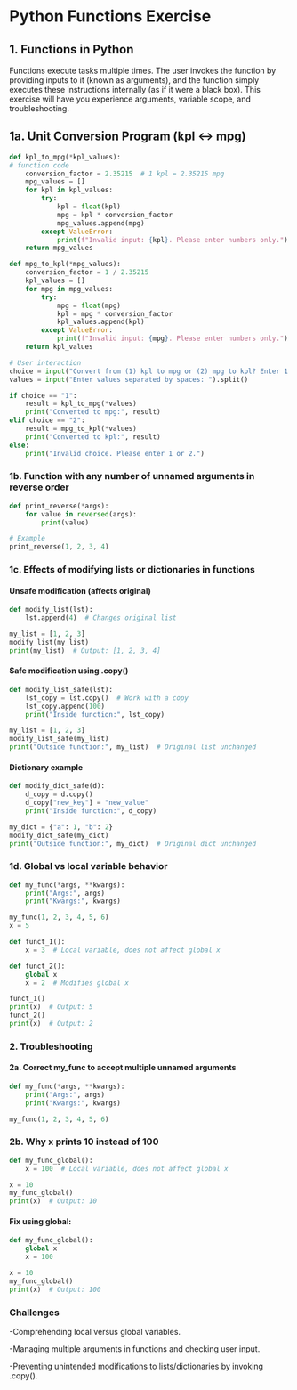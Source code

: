 # Python Functions Exercise
## 1. Functions in Python
Functions execute tasks multiple times. The user invokes the function by providing inputs to it (known as arguments), and the function simply executes these instructions internally (as if it were a black box). This exercise will have you experience arguments, variable scope, and troubleshooting.
## 1a. Unit Conversion Program (kpl ↔ mpg)
```python
def kpl_to_mpg(*kpl_values):
# function code
    conversion_factor = 2.35215  # 1 kpl = 2.35215 mpg
    mpg_values = []
    for kpl in kpl_values:
        try:
            kpl = float(kpl)
            mpg = kpl * conversion_factor
            mpg_values.append(mpg)
        except ValueError:
            print(f"Invalid input: {kpl}. Please enter numbers only.")
    return mpg_values

def mpg_to_kpl(*mpg_values):
    conversion_factor = 1 / 2.35215
    kpl_values = []
    for mpg in mpg_values:
        try:
            mpg = float(mpg)
            kpl = mpg * conversion_factor
            kpl_values.append(kpl)
        except ValueError:
            print(f"Invalid input: {mpg}. Please enter numbers only.")
    return kpl_values

# User interaction
choice = input("Convert from (1) kpl to mpg or (2) mpg to kpl? Enter 1 or 2: ")
values = input("Enter values separated by spaces: ").split()

if choice == "1":
    result = kpl_to_mpg(*values)
    print("Converted to mpg:", result)
elif choice == "2":
    result = mpg_to_kpl(*values)
    print("Converted to kpl:", result)
else:
    print("Invalid choice. Please enter 1 or 2.")
```
### 1b. Function with any number of unnamed arguments in reverse order
```python
def print_reverse(*args):
    for value in reversed(args):
        print(value)

# Example
print_reverse(1, 2, 3, 4)
```
### 1c. Effects of modifying lists or dictionaries in functions
#### Unsafe modification (affects original)
```python
def modify_list(lst):
    lst.append(4)  # Changes original list

my_list = [1, 2, 3]
modify_list(my_list)
print(my_list)  # Output: [1, 2, 3, 4]
```

















#### Safe modification using .copy()
```python
def modify_list_safe(lst):
    lst_copy = lst.copy()  # Work with a copy
    lst_copy.append(100)
    print("Inside function:", lst_copy)

my_list = [1, 2, 3]
modify_list_safe(my_list)
print("Outside function:", my_list)  # Original list unchanged
```
#### Dictionary example
```python
def modify_dict_safe(d):
    d_copy = d.copy()
    d_copy["new_key"] = "new_value"
    print("Inside function:", d_copy)

my_dict = {"a": 1, "b": 2}
modify_dict_safe(my_dict)
print("Outside function:", my_dict)  # Original dict unchanged
```
### 1d. Global vs local variable behavior
```python
def my_func(*args, **kwargs):
    print("Args:", args)
    print("Kwargs:", kwargs)

my_func(1, 2, 3, 4, 5, 6)
x = 5

def funct_1():
    x = 3  # Local variable, does not affect global x

def funct_2():
    global x
    x = 2  # Modifies global x

funct_1()
print(x)  # Output: 5
funct_2()
print(x)  # Output: 2
```
### 2. Troubleshooting
#### 2a. Correct my_func to accept multiple unnamed arguments
```python
def my_func(*args, **kwargs):
    print("Args:", args)
    print("Kwargs:", kwargs)

my_func(1, 2, 3, 4, 5, 6)
```
### 2b. Why x prints 10 instead of 100
```python
def my_func_global():
    x = 100  # Local variable, does not affect global x

x = 10
my_func_global()
print(x)  # Output: 10
```
#### Fix using global:
```python
def my_func_global():
    global x
    x = 100

x = 10
my_func_global()
print(x)  # Output: 100
```
### Challenges
-Comprehending local versus global variables.

-Managing multiple arguments in functions and checking user input.

-Preventing unintended modifications to lists/dictionaries by invoking .copy(). 



























